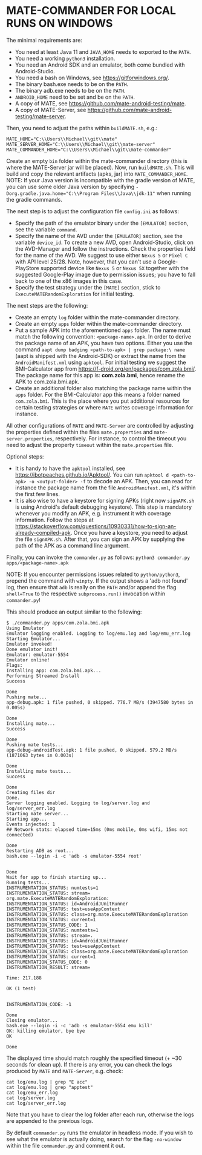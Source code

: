 # MATE-COMMANDER FOR LOCAL RUNS ON WINDOWS

The minimal requirements are:

* You need at least Java 11 and `JAVA_HOME` needs to exported to the `PATH`.
* You need a working `python3` installation.
* You need an Android SDK and an emulator, both come bundled with Android-Studio.
* You need a bash on Windows, see https://gitforwindows.org/.
* The binary bash.exe needs to be on the `PATH`.
* The binary adb.exe needs to be on the `PATH`.
* `ANDROID_HOME` need to be set and be on the `PATH`.
* A copy of MATE, see https://github.com/mate-android-testing/mate.
* A copy of MATE-Server, see https://github.com/mate-android-testing/mate-server.

Then, you need to adjust the paths within `buildMATE.sh`, e.g.:

```
MATE_HOME="C:\\Users\\Michael\\git\\mate"
MATE_SERVER_HOME="C:\\Users\\Michael\\git\\mate-server"
MATE_COMMANDER_HOME="C:\\Users\\Michael\\git\\mate-commander"
```

Create an empty `bin` folder within the mate-commander directory (this is where the MATE-Server jar will be placed).
Now, run `buildMATE.sh`. This will build and copy the relevant artifacts (apks, jar) into `MATE_COMMANDER_HOME`.
NOTE: If your Java version is incompatible with the gradle version of MATE, you can use some older Java version by 
specifying `-Dorg.gradle.java.home="C:\\Program Files\\Java\\jdk-11"` when running the gradle commands.

The next step is to adjust the configuration file `config.ini` as follows:

* Specify the path of the emulator binary under the `[EMULATOR]` section, see the variable `command`.
* Specify the name of the AVD under the `[EMULATOR]` section, see the variable `device_id`. To create a new
AVD, open Android-Studio, click on the AVD-Manager and follow the instructions. Check the properties field for
the name of the AVD. We suggest to use either `Nexus 5` or `Pixel C` with API level 25/28. Note, however,
that you can't use a Google-PlayStore supported device like `Nexus 5` or `Nexus 5X` together with the suggested
Google-Play image due to permission issues; you have to fall back to one of the x86 images in this case.
* Specify the test strategy under the `[MATE]` section, stick to `ExecuteMATERandomExploration` for initial testing.

The next steps are the following:

* Create an empty `log` folder within the mate-commander directory.
* Create an empty `apps` folder within the mate-commander directory.
* Put a sample APK into the aforementioned `apps` folder. The name must match the following convention:
`<package-name>.apk`. In order to derive the package name of an APK, you have two options. Either you use the
command `aapt dump badging <path-to-apk> | grep package:\ name` (aapt is shipped with the Android-SDK) or extract the 
name from the `AndroidManifest.xml` using `apktool`. For initial testing we suggest the BMI-Calculator app from
https://f-droid.org/en/packages/com.zola.bmi/. The package name for this app is: **com.zola.bmi**, hence rename the APK
to com.zola.bmi.apk.
* Create an additional folder also matching the package name within the `apps` folder. For the BMI-Calculator app
this means a folder named `com.zola.bmi`. This is the place where you put additional resources for certain testing
strategies or where `MATE` writes coverage information for instance.

All other configurations of `MATE` and `MATE-Server` are controlled by adjusting the properties defined within
the files `mate.properties` and `mate-server.properties`, respectively. For instance, to control the timeout
you need to adjust the property `timeout` within the `mate.properties` file.

Optional steps:

* It is handy to have the `apktool` installed, see https://ibotpeaches.github.io/Apktool/. You can run
`apktool d <path-to-apk> -o <output-folder> -f` to decode an APK. Then, you can read for instance the package
name from the file `AndroidManifest.xml`, it's within the first few lines.
* It is also wise to have a keystore for signing APKs (right now `signAPK.sh` is using Android's default debugging keystore). 
  This step is mandatory whenever you modify an APK, e.g. instrument it with coverage information. Follow the steps at https://stackoverflow.com/questions/10930331/how-to-sign-an-already-compiled-apk.
Once you have a keystore, you need to adjust the file `signAPK.sh`. After that, you can sign an APK by supplying
the path of the APK as a command line argument.

Finally, you can invoke the `commander.py` as follows:
`python3 commander.py apps/<package-name>.apk`

NOTE: If you encounter permissions issues related to `python/python3`, prepend the command with `winpty`. If the output
shows a 'adb not found' log, then ensure that `adb` is really on the `PATH` and/or append the flag `shell=True` to the
respective `subprocess.run()` invocation within `commander.py`!

This should produce an output similar to the following:

```
$ ./commander.py apps/com.zola.bmi.apk
Using Emulator
Emulator logging enabled. Logging to log/emu.log and log/emu_err.log
Starting Emulator...
Emulator invoked!
Done emulator init!
Emulator: emulator-5554
Emulator online!
Flags:
Installing app: com.zola.bmi.apk...
Performing Streamed Install
Success

Done
Pushing mate...
app-debug.apk: 1 file pushed, 0 skipped. 776.7 MB/s (3947580 bytes in 0.005s)

Done
Installing mate...
Success

Done
Pushing mate tests...
app-debug-androidTest.apk: 1 file pushed, 0 skipped. 579.2 MB/s (1871063 bytes in 0.003s)

Done
Installing mate tests...
Success

Done
Creating files dir
Done.
Server logging enabled. Logging to log/server.log and log/server_err.log
Starting mate server...
Starting app...
Events injected: 1
## Network stats: elapsed time=15ms (0ms mobile, 0ms wifi, 15ms not connected)

Done
Restarting ADB as root...
bash.exe --login -i -c 'adb -s emulator-5554 root'


Done
Wait for app to finish starting up...
Running tests...
INSTRUMENTATION_STATUS: numtests=1
INSTRUMENTATION_STATUS: stream=
org.mate.ExecuteMATERandomExploration:
INSTRUMENTATION_STATUS: id=AndroidJUnitRunner
INSTRUMENTATION_STATUS: test=useAppContext
INSTRUMENTATION_STATUS: class=org.mate.ExecuteMATERandomExploration
INSTRUMENTATION_STATUS: current=1
INSTRUMENTATION_STATUS_CODE: 1
INSTRUMENTATION_STATUS: numtests=1
INSTRUMENTATION_STATUS: stream=.
INSTRUMENTATION_STATUS: id=AndroidJUnitRunner
INSTRUMENTATION_STATUS: test=useAppContext
INSTRUMENTATION_STATUS: class=org.mate.ExecuteMATERandomExploration
INSTRUMENTATION_STATUS: current=1
INSTRUMENTATION_STATUS_CODE: 0
INSTRUMENTATION_RESULT: stream=

Time: 217.188

OK (1 test)


INSTRUMENTATION_CODE: -1

Done
Closing emulator...
bash.exe --login -i -c 'adb -s emulator-5554 emu kill'
OK: killing emulator, bye bye
OK

Done
```

The displayed time should match roughly the specified timeout (+ ~30 seconds for clean up).
If there is any error, you can check the logs produced by `MATE` and `MATE-Server`, e.g. check:

```
cat log/emu.log | grep "E acc"
cat log/emu.log | grep "apptest"
cat log/emu_err.log
cat log/server.log
cat log/server_err.log
```

Note that you have to clear the log folder after each run, otherwise the logs are appended
to the previous logs.

By default `commander.py` runs the emulator in headless mode. If you wish to see what
the emulator is actually doing, search for the flag `-no-window` within the file `commander.py`
and comment it out.


